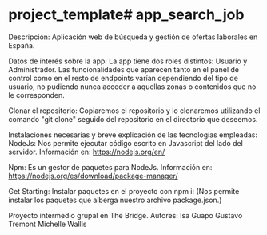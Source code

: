 # project_template# app_search_job

Descripción:
Aplicación  web de búsqueda y gestión de ofertas laborales en España. 

Datos de interés sobre la app:
La app tiene dos roles distintos: Usuario y Administrador. Las funcionalidades que aparecen tanto en el panel de control como en el resto de endpoints varían dependiendo del tipo de usuario, no pudiendo nunca acceder a aquellas zonas o contenidos que no le corresponden.

Clonar el repositorio:
Copiaremos el repositorio y lo clonaremos utilizando el comando "git clone" seguido del repositorio en el directorio que deseemos.

Instalaciones necesarias y breve explicación de las tecnologías empleadas:
NodeJs:
Nos permite ejecutar código escrito en Javascript del lado del servidor.
Información en: https://nodejs.org/en/

Npm:
Es un gestor de paquetes para NodeJs.
Información en: https://nodejs.org/es/download/package-manager/

Get Starting:
Instalar paquetes en el proyecto con npm i:
(Nos permite instalar los paquetes que alberga nuestro archivo package.json.)


Proyecto intermedio grupal en The Bridge.
Autores:
Isa Guapo
Gustavo Tremont
Michelle Wallis
